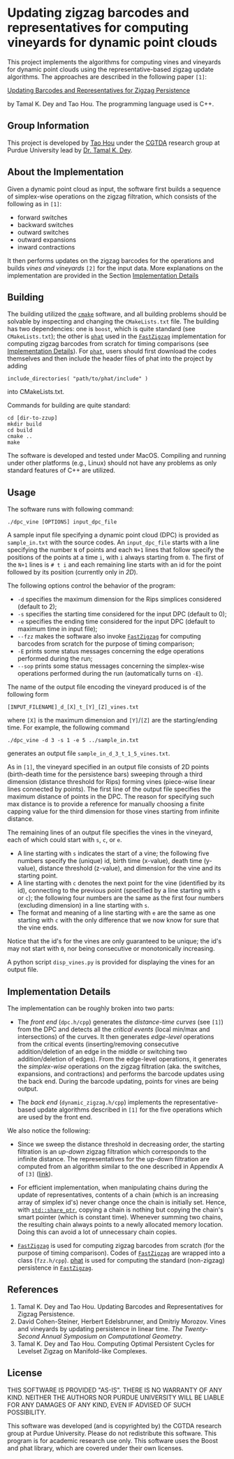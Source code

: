 # Updating zigzag barcodes and representatives for computing vineyards for dynamic point clouds

This project implements the algorithms for computing vines and vineyards for dynamic point clouds using the representative-based zigzag update algorithms. The approaches are described in the following paper `[1]`:

[Updating Barcodes and Representatives for Zigzag Persistence](https://arxiv.org/pdf/2112.02352.pdf)

by Tamal K. Dey and Tao Hou. The programming language used is C++.

## Group Information

This project is developed by [Tao Hou](https://taohou01.github.io) under the [CGTDA](https://www.cs.purdue.edu/homes/tamaldey/CGTDAwebsite/) research group at Purdue University lead by [Dr. Tamal K. Dey](https://www.cs.purdue.edu/homes/tamaldey/).

## About the Implementation

Given a dynamic point cloud as input, the software first builds a sequence of simplex-wise operations on the zigzag filtration, which consists of the following as in `[1]`:

- forward switches
- backward switches
- outward switches
- outward expansions
- inward contractions

It then performs updates on the zigzag barcodes for the operations and builds *vines and vineyards* `[2]` for the input data. More explanations on the implementation are provided in the Section [Implementation Details](https://github.com/taohou01/zzup/edit/main/README.md#implementation-details)

## Building

The building utilized the [`cmake`](https://cmake.org/) software, and all building problems should be solvable by inspecting and changing the `CMakeLists.txt` file. The building has two dependencies: one is `boost`, which is quite standard (see `CMakeLists.txt`); the other is [`phat`](https://github.com/blazs/phat) used in the [`FastZigzag`](https://github.com/taohou01/fzz) implementation for computing zigzag barcodes from scratch for timing comparisons (see [Implementation Details](https://github.com/taohou01/zzup/edit/main/README.md#implementation-details)). For [`phat`](https://github.com/blazs/phat), users should first download the codes themselves and then include the header files of phat into the project by adding

```
include_directories( "path/to/phat/include" ) 
```

into CMakeLists.txt.

Commands for building are quite standard:

```
cd [dir-to-zzup]
mkdir build
cd build
cmake ..
make
```

The software is developed and tested under MacOS. Compiling and running under other platforms (e.g., Linux) should not have any problems as only standard features of C++ are utilized.

## Usage

The software runs with following command:

```
./dpc_vine [OPTIONS] input_dpc_file
```

A sample input file specifying a dynamic point cloud (DPC) is provided as `sample_in.txt` with the source codes. An `input_dpc_file` starts with a line specifying the number `N` of points and each `N+1` lines that follow specify the positions of the points at a time `i`, with `i` always starting from `0`. The first of the `N+1` lines is `# t i` and each remaining line starts with an id for the point followed by its position (currently only in *2D*).

The following options control the behavior of the program: 
- `-d` specifies the maximum dimension for the Rips simplices considered (default to 2); 
- `-s` specifies the starting time considered for the input DPC (default to 0); 
- `-e` specifies the ending time considered for the input DPC (default to maximum time in input file);
- `--fzz` makes the software also invoke [`FastZigzag`](https://github.com/taohou01/fzz) for computing barcodes from scratch for the purpose of timing comparison;
- `-E` prints some status messages concerning the edge operations performed during the run;
- `--sop` prints some status messages concerning the simplex-wise operations performed during the run (automatically turns on `-E`).

The name of the output file encoding the vineyard produced is of the following form

```
[INPUT_FILENAME]_d_[X]_t_[Y]_[Z]_vines.txt
```
where `[X]` is the maximum dimension and `[Y]`/`[Z]` are the starting/ending time. For example, the following command

```
./dpc_vine -d 3 -s 1 -e 5 ../sample_in.txt 
```

generates an output file `sample_in_d_3_t_1_5_vines.txt`.

As in `[1]`, the vineyard specified in an output file consists of 2D points (birth-death time for the persistence bars) sweeping through a third dimension (distance threshold for Rips) forming vines (piece-wise linear lines connected by points). The first line of the output file specifies the maximum distance of points in the DPC. The reason for specifying such max distance is to provide a reference for manually choosing a finite capping value for the third dimension for those vines starting from infinite distance.

The remaining lines of an output file specifies the vines in the vineyard, each of which could start with `s`, `c`, or `e`. 

- A line starting with `s` indicates the start of a vine; the following five numbers specify the (unique) id, birth time (x-value), death time (y-value), distance threshold (z-value), and dimension for the vine and its starting point. 
- A line starting with `c` denotes the next point for the vine (identified by its id), connecting to the previous point (specified by a line starting with `s` or `c`); the following four numbers are the same as the first four numbers (excluding dimension) in a line starting with `s`. 
- The format and meaning of a line starting with `e` are the same as one starting with `c` with the only difference that we now know for sure that the vine ends. 

Notice that the id's for the vines are only guaranteed to be unique; the id's may not start with `0`, nor being consecutive or monotonically increasing. 

A python script `disp_vines.py` is provided for displaying the vines for an output file.

## Implementation Details

The implementation can be roughly broken into two parts:

- The *front end* (`dpc.h/cpp`) generates the *distance-time curves* (see `[1]`) from the DPC and detects all the *critical events* (local min/max and intersections) of the curves. It then generates *edge-level* operations from the critical events (inserting/removing consecutive addition/deletion of an edge in the middle or switching two addition/deletion of edges). From the edge-level operations, it generates the *simplex-wise* operations on the zigzag filtration (aka. the switches, expansions, and contractions) and performs the barcode updates using the back end. During the barcode updating, points for vines are being output.

- The *back end* (`dynamic_zigzag.h/cpp`) implements the representative-based update algorithms described in `[1]` for the five operations which are used by the front end.

We also notice the following:

- Since we sweep the distance threshold in decreasing order, the starting filtration is an *up-down* zigzag filtration which corresponds to the infinite distance. The representatives for the up-down filtration are computed from an algorithm similar to the one described in Appendix A of `[3]` ([link](https://arxiv.org/pdf/2105.00518.pdf)).

- For efficient implementation, when manipulating chains during the update of representatives, contents of a chain (which is an increasing array of simplex id's) never change once the chain is initially set. Hence, with [`std::share_ptr`](https://en.cppreference.com/w/cpp/memory/shared_ptr), copying a chain is nothing but copying the chain's smart pointer (which is constant time). Whenever summing two chains, the resulting chain always points to a newly allocated memory location. Doing this can avoid a lot of unnecessary chain copies.

- [`FastZigzag`](https://github.com/taohou01/fzz) is used for computing zigzag barcodes from scratch (for the purpose of timing comparison). Codes of [`FastZigzag`](https://github.com/taohou01/fzz) are wrapped into a class (`fzz.h/cpp`). [phat](https://github.com/blazs/phat) is used for computing the standard (non-zigzag) persistence in [`FastZigzag`](https://github.com/taohou01/fzz).


## References

1. Tamal K. Dey and Tao Hou. Updating Barcodes and Representatives for Zigzag Persistence.
2. David Cohen-Steiner, Herbert Edelsbrunner, and Dmitriy Morozov. Vines and vineyards by
updating persistence in linear time. *The Twenty-Second Annual Symposium
on Computational Geometry*.
3. Tamal K. Dey and Tao Hou. Computing Optimal Persistent Cycles for Levelset Zigzag on Manifold-like Complexes.


## License

THIS SOFTWARE IS PROVIDED "AS-IS". THERE IS NO WARRANTY OF ANY KIND. NEITHER THE AUTHORS NOR PURDUE UNIVERSITY WILL BE LIABLE FOR ANY DAMAGES OF ANY KIND, EVEN IF ADVISED OF SUCH POSSIBILITY. 

This software was developed (and is copyrighted by) the CGTDA research group at Purdue University. Please do not redistribute this software. This program is for academic research use only. This software uses the Boost and phat library, which are covered under their own licenses.
